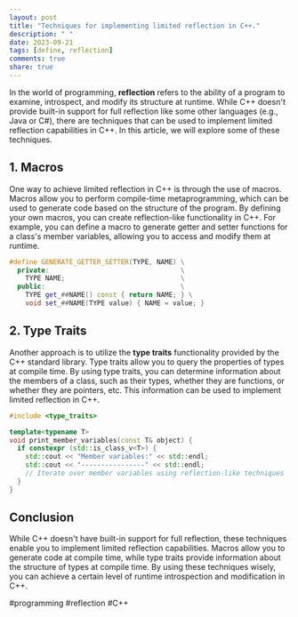 ```yaml
---
layout: post
title: "Techniques for implementing limited reflection in C++."
description: " "
date: 2023-09-21
tags: [define, reflection]
comments: true
share: true
---
```


In the world of programming, **reflection** refers to the ability of a program to examine, introspect, and modify its structure at runtime. While C++ doesn't provide built-in support for full reflection like some other languages (e.g., Java or C#), there are techniques that can be used to implement limited reflection capabilities in C++. In this article, we will explore some of these techniques.

## 1. Macros

One way to achieve limited reflection in C++ is through the use of macros. Macros allow you to perform compile-time metaprogramming, which can be used to generate code based on the structure of the program. By defining your own macros, you can create reflection-like functionality in C++. For example, you can define a macro to generate getter and setter functions for a class's member variables, allowing you to access and modify them at runtime.

```cpp
#define GENERATE_GETTER_SETTER(TYPE, NAME) \
  private:                                 \
    TYPE NAME;                             \
  public:                                  \
    TYPE get_##NAME() const { return NAME; } \
    void set_##NAME(TYPE value) { NAME = value; }
```

## 2. Type Traits

Another approach is to utilize the **type traits** functionality provided by the C++ standard library. Type traits allow you to query the properties of types at compile time. By using type traits, you can determine information about the members of a class, such as their types, whether they are functions, or whether they are pointers, etc. This information can be used to implement limited reflection in C++.

```cpp
#include <type_traits>

template<typename T>
void print_member_variables(const T& object) {
  if constexpr (std::is_class_v<T>) {
    std::cout << "Member variables:" << std::endl;
    std::cout << "----------------" << std::endl;
    // Iterate over member variables using reflection-like techniques
  }
}
```

## Conclusion

While C++ doesn't have built-in support for full reflection, these techniques enable you to implement limited reflection capabilities. Macros allow you to generate code at compile time, while type traits provide information about the structure of types at compile time. By using these techniques wisely, you can achieve a certain level of runtime introspection and modification in C++.

#programming #reflection #C++